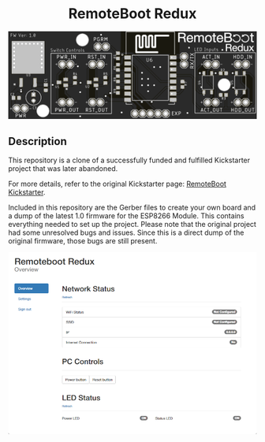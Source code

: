 <h1 align="center">RemoteBoot Redux</h1>
<p align="center">
  <img src="/Images/redux.png">
</p>

## Description
  
This repository is a clone of a successfully funded and fulfilled Kickstarter project that was later abandoned.

For more details, refer to the original Kickstarter page: [RemoteBoot Kickstarter](https://www.kickstarter.com/projects/658903329/remoteboot-wifi-remote-management-module-for-pcs).

Included in this repository are the Gerber files to create your own board and a dump of the latest 1.0 firmware for the ESP8266 Module. This contains everything needed to set up the project. Please note that the original project had some unresolved bugs and issues. Since this is a direct dump of the original firmware, those bugs are still present.


<p align="center">
  <img src="/Images/websrv.png">
</p>
